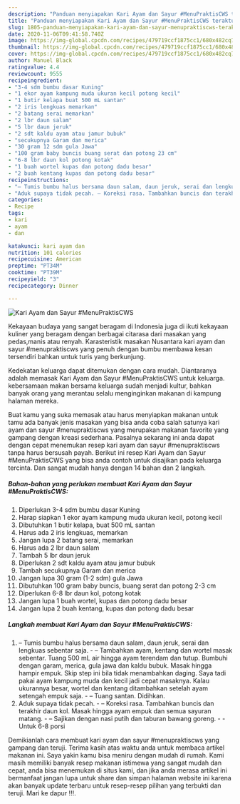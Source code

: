 ```yaml
---
description: "Panduan menyiapakan Kari Ayam dan Sayur #MenuPraktisCWS teraktual"
title: "Panduan menyiapakan Kari Ayam dan Sayur #MenuPraktisCWS teraktual"
slug: 1805-panduan-menyiapakan-kari-ayam-dan-sayur-menupraktiscws-teraktual
date: 2020-11-06T09:41:58.740Z
image: https://img-global.cpcdn.com/recipes/479719ccf1875cc1/680x482cq70/kari-ayam-dan-sayur-menupraktiscws-foto-resep-utama.jpg
thumbnail: https://img-global.cpcdn.com/recipes/479719ccf1875cc1/680x482cq70/kari-ayam-dan-sayur-menupraktiscws-foto-resep-utama.jpg
cover: https://img-global.cpcdn.com/recipes/479719ccf1875cc1/680x482cq70/kari-ayam-dan-sayur-menupraktiscws-foto-resep-utama.jpg
author: Manuel Black
ratingvalue: 4.4
reviewcount: 9555
recipeingredient:
- "3-4 sdm bumbu dasar Kuning"
- "1 ekor ayam kampung muda ukuran kecil potong kecil"
- "1 butir kelapa buat 500 mL santan"
- "2 iris lengkuas memarkan"
- "2 batang serai memarkan"
- "2 lbr daun salam"
- "5 lbr daun jeruk"
- "2 sdt kaldu ayam atau jamur bubuk"
- "secukupnya Garam dan merica"
- "30 gram 12 sdm gula Jawa"
- "100 gram baby buncis buang serat dan potong 23 cm"
- "6-8 lbr daun kol potong kotak"
- "1 buah wortel kupas dan potong dadu besar"
- "2 buah kentang kupas dan potong dadu besar"
recipeinstructions:
- "– Tumis bumbu halus bersama daun salam, daun jeruk, serai dan lengkuas sebentar saja. – Tambahkan ayam, kentang dan wortel masak sebentar. Tuang 500 mL air hingga ayam terendam dan tutup. Bumbuhi dengan garam, merica, gula jawa dan kaldu bubuk. Masak hingga hampir empuk. Skip step ini bila tidak menambahkan daging. Saya tadi pakai ayam kampung muda dan kecil jadi cepat masaknya. Kalau ukurannya besar, wortel dan kentang ditambahkan setelah ayam setengah empuk saja. – Tuang santan. Didihkan."
- "Aduk supaya tidak pecah. – Koreksi rasa. Tambahkan buncis dan terakhir daun kol. Masak hingga ayam empuk dan semua sayuran matang. – Sajikan dengan nasi putih dan taburan bawang goreng.  Untuk 6-8 porsi"
categories:
- Recipe
tags:
- kari
- ayam
- dan

katakunci: kari ayam dan 
nutrition: 101 calories
recipecuisine: American
preptime: "PT34M"
cooktime: "PT39M"
recipeyield: "3"
recipecategory: Dinner

---
```



![Kari Ayam dan Sayur #MenuPraktisCWS](https://img-global.cpcdn.com/recipes/479719ccf1875cc1/680x482cq70/kari-ayam-dan-sayur-menupraktiscws-foto-resep-utama.jpg)

Kekayaan budaya yang sangat beragam di Indonesia juga di ikuti kekayaan kuliner yang beragam dengan berbagai citarasa dari masakan yang pedas,manis atau renyah. Karasteristik masakan Nusantara kari ayam dan sayur #menupraktiscws yang penuh dengan bumbu membawa kesan tersendiri bahkan untuk turis yang berkunjung.




Kedekatan keluarga dapat ditemukan dengan cara mudah. Diantaranya adalah memasak Kari Ayam dan Sayur #MenuPraktisCWS untuk keluarga. kebersamaan makan bersama keluarga sudah menjadi kultur, bahkan banyak orang yang merantau selalu menginginkan makanan di kampung halaman mereka.

Buat kamu yang suka memasak atau harus menyiapkan makanan untuk tamu ada banyak jenis masakan yang bisa anda coba salah satunya kari ayam dan sayur #menupraktiscws yang merupakan makanan favorite yang gampang dengan kreasi sederhana. Pasalnya sekarang ini anda dapat dengan cepat menemukan resep kari ayam dan sayur #menupraktiscws tanpa harus bersusah payah.
Berikut ini resep Kari Ayam dan Sayur #MenuPraktisCWS yang bisa anda contoh untuk disajikan pada keluarga tercinta. Dan sangat mudah hanya dengan 14 bahan dan 2 langkah.


<!--inarticleads1-->

##### Bahan-bahan yang perlukan membuat Kari Ayam dan Sayur #MenuPraktisCWS:

1. Diperlukan 3-4 sdm bumbu dasar Kuning
1. Harap siapkan 1 ekor ayam kampung muda ukuran kecil, potong kecil
1. Dibutuhkan 1 butir kelapa, buat 500 mL santan
1. Harus ada 2 iris lengkuas, memarkan
1. Jangan lupa 2 batang serai, memarkan
1. Harus ada 2 lbr daun salam
1. Tambah 5 lbr daun jeruk
1. Diperlukan 2 sdt kaldu ayam atau jamur bubuk
1. Tambah secukupnya Garam dan merica
1. Jangan lupa 30 gram (1-2 sdm) gula Jawa
1. Dibutuhkan 100 gram baby buncis, buang serat dan potong 2-3 cm
1. Diperlukan 6-8 lbr daun kol, potong kotak
1. Jangan lupa 1 buah wortel, kupas dan potong dadu besar
1. Jangan lupa 2 buah kentang, kupas dan potong dadu besar




<!--inarticleads2-->

##### Langkah membuat  Kari Ayam dan Sayur #MenuPraktisCWS:

1. – Tumis bumbu halus bersama daun salam, daun jeruk, serai dan lengkuas sebentar saja. - – Tambahkan ayam, kentang dan wortel masak sebentar. Tuang 500 mL air hingga ayam terendam dan tutup. Bumbuhi dengan garam, merica, gula jawa dan kaldu bubuk. Masak hingga hampir empuk. Skip step ini bila tidak menambahkan daging. Saya tadi pakai ayam kampung muda dan kecil jadi cepat masaknya. Kalau ukurannya besar, wortel dan kentang ditambahkan setelah ayam setengah empuk saja. - – Tuang santan. Didihkan.
1. Aduk supaya tidak pecah. - – Koreksi rasa. Tambahkan buncis dan terakhir daun kol. Masak hingga ayam empuk dan semua sayuran matang. - – Sajikan dengan nasi putih dan taburan bawang goreng. -  - Untuk 6-8 porsi




Demikianlah cara membuat kari ayam dan sayur #menupraktiscws yang gampang dan teruji. Terima kasih atas waktu anda untuk membaca artikel makanan ini. Saya yakin kamu bisa meniru dengan mudah di rumah. Kami masih memiliki banyak resep makanan istimewa yang sangat mudah dan cepat, anda bisa menemukan di situs kami, dan jika anda merasa artikel ini bermanfaat jangan lupa untuk share dan simpan halaman website ini karena akan banyak update terbaru untuk resep-resep pilihan yang terbukti dan teruji. Mari ke dapur !!!. 
